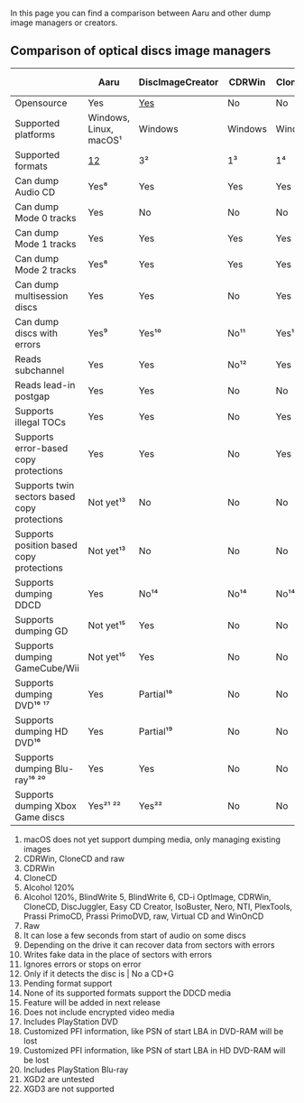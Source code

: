 In this page you can find a comparison between Aaru and other dump image managers or creators.

## Comparison of optical discs image managers

|                                                 | Aaru                   | DiscImageCreator                                       | CDRWin  | CloneCD | Alcohol 120% | IsoBuster | WinImage  |
|-------------------------------------------------|------------------------|--------------------------------------------------------|---------|---------|--------------|-----------|-----------|
| Opensource                                      | Yes                    | [Yes](https://github.com/saramibreak/DiscImageCreator) | No      | No      | No           | No        | No        |
| Supported  platforms                            | Windows, Linux, macOS¹ | Windows                                                | Windows | Windows | Windows      | Windows   | Windows   |
| Supported  formats                              | [12](formats.md)       | 3²                                                     | 1³      | 1⁴      | 1⁵           | 17⁶       | 1⁷        |
| Can dump  Audio CD                              | Yes⁸                   | Yes                                                    | Yes     | Yes     | Yes          | Yes       | No        |
| Can dump  Mode 0 tracks                         | Yes                    | No                                                     | No      | No      | No           | No        | No        |
| Can dump  Mode 1 tracks                         | Yes                    | Yes                                                    | Yes     | Yes     | Yes          | Yes       | Yes       |
| Can dump  Mode 2 tracks                         | Yes⁸                   | Yes                                                    | Yes     | Yes     | Yes          | Yes       | Yes       |
| Can dump  multisession  discs                   | Yes                    | Yes                                                    | No      | Yes     | Yes          | Yes       | No        |
| Can dump  discs with  errors                    | Yes⁹                   | Yes¹⁰                                                  | No¹¹    | Yes¹⁰   | Yes¹⁰        | Unknown   | Unknown   |
| Reads  subchannel                               | Yes                    | Yes                                                    | No¹²    | Yes     | Yes          | Unknown   | No        |
| Reads lead-in  postgap                          | Yes                    | Yes                                                    | No      | No      | No           | No        | No        |
| Supports  illegal TOCs                          | Yes                    | Yes                                                    | No      | Yes     | Yes          | Yes       | No        |
| Supports error-based copy  protections          | Yes                    | Yes                                                    | No      | Yes     | Yes          | Yes       | No        |
| Supports twin  sectors based  copy  protections | Not yet¹³              | No                                                     | No      | No      | No           | No        | No        |
| Supports  position based copy  protections      | Not yet¹³              | No                                                     | No      | No      | Yes          | No        | No        |
| Supports  dumping DDCD                          | Yes                    | No¹⁴                                                   | No¹⁴    | No¹⁴    | No¹⁴         | No¹⁴      | No¹⁴      |
| Supports  dumping GD                            | Not yet¹⁵              | Yes                                                    | No      | No      | No           | No        | No        |
| Supports  dumping  GameCube/Wii                 | Not yet¹⁵              | Yes                                                    | No      | No      | No           | No        | No        |
| Supports  dumping  DVD¹⁶ ¹⁷                     | Yes                    | Partial¹⁸                                              | No      | No      | Partial¹⁸    | Partial¹⁸ | Partial¹⁸ |
| Supports  dumping HD  DVD¹⁶                     | Yes                    | Partial¹⁹                                              | No      | No      | Partial¹⁹    | Partial¹⁹ | Partial¹⁹ |
| Supports  dumping Blu- ray¹⁶ ²⁰                 | Yes                    | Yes                                                    | No      | No      | Yes          | Yes       | Yes       |
| Supports  dumping Xbox  Game discs              | Yes²¹ ²²               | Yes²²                                                  | No      | No      | No           | No        | No        |

1. macOS does not yet support dumping media, only managing existing images
2. CDRWin, CloneCD and raw
3. CDRWin
4. CloneCD
5. Alcohol 120%
6. Alcohol 120%, BlindWrite 5, BlindWrite 6, CD-i OptImage, CDRWin, CloneCD, DiscJuggler, Easy CD Creator, IsoBuster,
   Nero, NTI, PlexTools, Prassi PrimoCD, Prassi PrimoDVD, raw, Virtual CD and WinOnCD
7. Raw
8. It can lose a few seconds from start of audio on some discs
9. Depending on the drive it can recover data from sectors with errors
10. Writes fake data in the place of sectors with errors
11. Ignores errors or stops on error
12. Only if it detects the disc is | No a CD+G
13. Pending format support
14. None of its supported formats support the DDCD media
15. Feature will be added in next release
16. Does not include encrypted video media
17. Includes PlayStation DVD
18. Customized PFI information, like PSN of start LBA in DVD-RAM will be lost
19. Customized PFI information, like PSN of start LBA in HD DVD-RAM will be lost
20. Includes PlayStation Blu-ray
21. XGD2 are untested
22. XGD3 are not supported